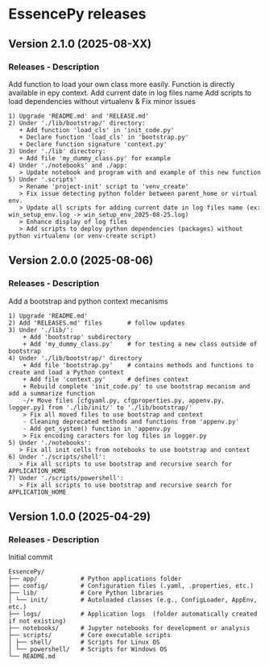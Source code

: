 # EssencePy releases

## Version 2.1.0 (2025-08-XX)

### Releases - Description
Add function to load your own class more easily. Function is directly available in epy context. 
Add current date in log files name
Add scripts to load dependencies without virtualenv & Fix minor issues 

```textile
1) Upgrade 'README.md' and 'RELEASE.md'
2) Under './lib/bootstrap/' directory:
   + Add function 'load_cls' in 'init_code.py'
   + Declare function 'load_cls' in 'bootstrap.py'
   + Declare function signature 'context.py'
3) Under './lib' directory:
   + Add file 'my_dummy_class.py' for example
4) Under './notebooks' and ./app:
   > Update notebook and program with and example of this new function
5) Under '.scripts'
   > Rename 'project-init' script to 'venv_create'
   > Fix issue detecting python folder between parent_home or virtual env.
   > Update all scripts for adding current date in log files name (ex: win_setup_env.log -> win_setup_env_2025-08-25.log)
   > Enhance display of log files
   > Add scripts to deploy python dependencies (packages) without python virtualenv (or venv-create script)
```

## Version 2.0.0 (2025-08-06)

### Releases - Description
Add a bootstrap and python context mecanisms 

```textile
1) Upgrade 'README.md'
2) Add 'RELEASES.md' files       # follow updates 
3) Under './lib/':
    + Add 'bootstrap' subdirectory
    + Add 'my_dummy_class.py'    # for testing a new class outside of bootstrap
4) Under './lib/bootstrap/' directory
    + Add file 'bootstrap.py'    # contains methods and functions to create and load a Python context
    + Add file 'context.py'      # defines context
    + Rebuild complete 'init_code.py' to use bootstrap mecanism and add a summarize function
    -/+ Move files [cfgyaml.py, cfgproperties.py, appenv.py, logger.py] from './lib/init/' to './lib/bootstrap/'
    > Fix all moved files to use bootstrap and context
    - Cleaning deprecated methods and functions from 'appenv.py'
    - Add get_system() function in 'appenv.py
    > Fix encoding caracters for log files in logger.py
5) Under './notebooks':
   > Fix all init cells from notebooks to use bootstrap and context
6) Under './scripts/shell':
   > Fix all scripts to use bootstrap and recursive search for APPLICATION_HOME
7) Under './scripts/powershell':
   > Fix all scripts to use bootstrap and recursive search for APPLICATION_HOME 
```

## Version 1.0.0 (2025-04-29)

### Releases - Description

Initial commit

```
EssencePy/ 
├── app/            # Python applications folder
├── config/         # Configuration files (.yaml, .properties, etc.) 
├── lib/            # Core Python libraries 
│ └── init/         # Autoloaded classes (e.g., ConfigLoader, AppEnv, etc.) 
├── logs/           # Application logs  (folder automatically created if not existing)
├── notebooks/      # Jupyter notebooks for development or analysis 
├── scripts/        # Core executable scripts
│ ├── shell/        # Scripts for Linux OS
│ └── powershell/   # Scripts for Windows OS
└── README.md
```
